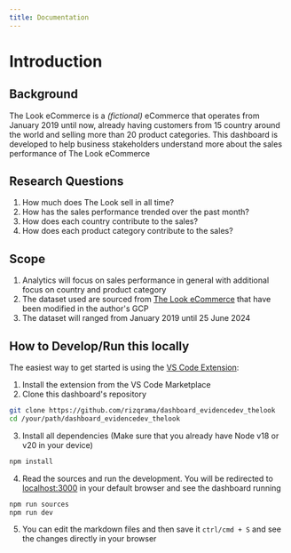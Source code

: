 ```yaml
---
title: Documentation
---
```


# Introduction

## Background

The Look eCommerce is a *(fictional)* eCommerce that operates from January 2019 until now, already having customers from 15 country around the world and selling more than 20 product categories. This dashboard is developed to help business stakeholders understand more about the sales performance of The Look eCommerce

## Research Questions

1. How much does The Look sell in all time?
2. How has the sales performance trended over the past month?
3. How does each country contribute to the sales?
3. How does each product category contribute to the sales?

## Scope

1. Analytics will focus on sales performance in general with additional focus on country and product category
2. The dataset used are sourced from [The Look eCommerce](https://console.cloud.google.com/marketplace/product/bigquery-public-data/thelook-ecommerce?hl=en-GB) that have been modified in the author's GCP
4. The dataset will ranged from January 2019 until 25 June 2024

## How to Develop/Run this locally

The easiest way to get started is using the [VS Code Extension](https://marketplace.visualstudio.com/items?itemName=evidence-dev.evidence):

1. Install the extension from the VS Code Marketplace
2. Clone this dashboard's repository
```bash
git clone https://github.com/rizqrama/dashboard_evidencedev_thelook
cd /your/path/dashboard_evidencedev_thelook
```
3. Install all dependencies (Make sure that you already have Node v18 or v20 in your device)
```bash
npm install
```
4. Read the sources and run the development. You will be redirected to [localhost:3000](localhost:3000) in your default browser and see the dashboard running
```bash
npm run sources
npm run dev 
```
5. You can edit the markdown files and then save it `ctrl/cmd + S` and see the changes directly in your browser